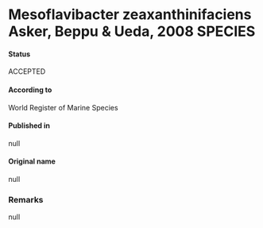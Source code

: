 # Mesoflavibacter zeaxanthinifaciens Asker, Beppu & Ueda, 2008 SPECIES

#### Status
ACCEPTED

#### According to
World Register of Marine Species

#### Published in
null

#### Original name
null

### Remarks
null